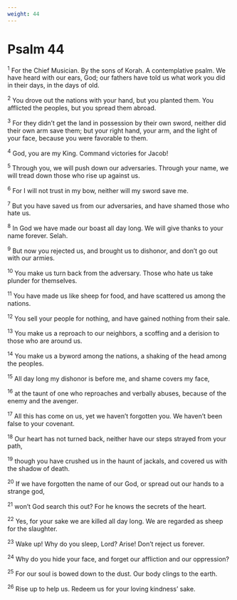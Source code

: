 ```yaml
---
weight: 44
---
```


# Psalm 44

<sup>1</sup> For the Chief Musician. By the sons of Korah. A contemplative psalm. We have heard with our ears, God; our fathers have told us what work you did in their days, in the days of old. 

<sup>2</sup> You drove out the nations with your hand, but you planted them. You afflicted the peoples, but you spread them abroad. 

<sup>3</sup> For they didn’t get the land in possession by their own sword, neither did their own arm save them; but your right hand, your arm, and the light of your face, because you were favorable to them. 

<sup>4</sup> God, you are my King. Command victories for Jacob! 

<sup>5</sup> Through you, we will push down our adversaries. Through your name, we will tread down those who rise up against us. 

<sup>6</sup> For I will not trust in my bow, neither will my sword save me. 

<sup>7</sup> But you have saved us from our adversaries, and have shamed those who hate us. 

<sup>8</sup> In God we have made our boast all day long. We will give thanks to your name forever. Selah. 

<sup>9</sup> But now you rejected us, and brought us to dishonor, and don’t go out with our armies. 

<sup>10</sup> You make us turn back from the adversary. Those who hate us take plunder for themselves. 

<sup>11</sup> You have made us like sheep for food, and have scattered us among the nations. 

<sup>12</sup> You sell your people for nothing, and have gained nothing from their sale. 

<sup>13</sup> You make us a reproach to our neighbors, a scoffing and a derision to those who are around us. 

<sup>14</sup> You make us a byword among the nations, a shaking of the head among the peoples. 

<sup>15</sup> All day long my dishonor is before me, and shame covers my face, 

<sup>16</sup> at the taunt of one who reproaches and verbally abuses, because of the enemy and the avenger. 

<sup>17</sup> All this has come on us, yet we haven’t forgotten you. We haven’t been false to your covenant. 

<sup>18</sup> Our heart has not turned back, neither have our steps strayed from your path, 

<sup>19</sup> though you have crushed us in the haunt of jackals, and covered us with the shadow of death. 

<sup>20</sup> If we have forgotten the name of our God, or spread out our hands to a strange god, 

<sup>21</sup> won’t God search this out? For he knows the secrets of the heart. 

<sup>22</sup> Yes, for your sake we are killed all day long. We are regarded as sheep for the slaughter. 

<sup>23</sup> Wake up! Why do you sleep, Lord? Arise! Don’t reject us forever. 

<sup>24</sup> Why do you hide your face, and forget our affliction and our oppression? 

<sup>25</sup> For our soul is bowed down to the dust. Our body clings to the earth. 

<sup>26</sup> Rise up to help us. Redeem us for your loving kindness’ sake. 


